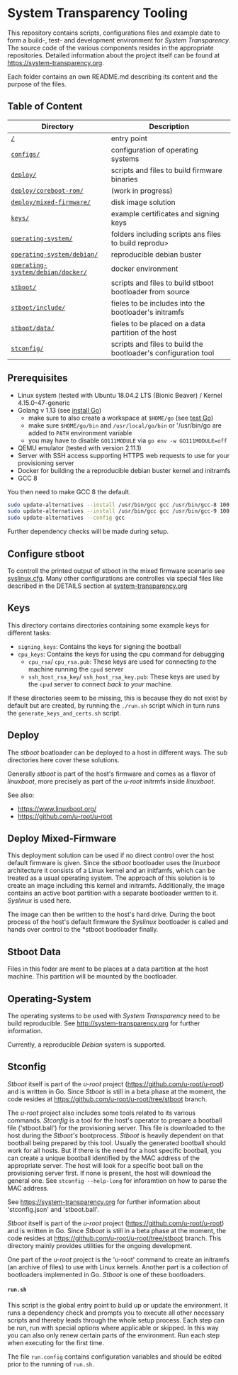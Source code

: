 # System Transparency Tooling

This repository contains scripts, configurations files and example date to form a build-, test- and development environment for _System Transparency_.
The source code of the various components resides in the appropriate repositories. Detailed information about the project itself can be found at https://system-transparency.org.

Each folder contains an own README.md describing its content and the purpose of the files.

## Table of Content

| Directory                                                                                           | Description                                                    |
| --------------------------------------------------------------------------------------------------- | -------------------------------------------------------------- |
| [`/`](#scripts)                                                                                     | entry point                                                    |
| [`configs/`](configs/#configs)                                                                      | configuration of operating systems                             |
| [`deploy/`](deploy/#deploy)                                                                         | scripts and files to build firmware binaries                   |
| [`deploy/coreboot-rom/`](deploy/coreboot-rom/#deploy-coreboot-rom)                                  | (work in progress)                                             |
| [`deploy/mixed-firmware/`](deploy/mixed-firmware/#deploy-mixed-firmware)                            | disk image solution                                            |
| [`keys/`](keys/#keys)                                                                               | example certificates and signing keys                          |
| [`operating-system/`](operating-system/#operating-system)                                           | folders including scripts ans files to build reprodu>          |
| [`operating-system/debian/`](operating-system/debian/#operating-system-debian)                      | reproducible debian buster                                     |
| [`operating-system/debian/docker/`](operating-system/debian/docker/#operating-system-debian-docker) | docker environment                                             |
| [`stboot/`](stboot/#stboot)                                                                         | scripts and files to build stboot bootloader from source       |
| [`stboot/include/`](stboot/include/#stboot-include)                                                 | fieles to be includes into the bootloader's initramfs          |
| [`stboot/data/`](stboot/data/#stboot-data)                                                          | fieles to be placed on a data partition of the host            |
| [`stconfig/`](stconfig/#stconfig)                                                                   | scripts and files to build the bootloader's configuration tool |

## Prerequisites

* Linux system (tested with Ubuntu 18.04.2 LTS (Bionic Beaver) / Kernel 4.15.0-47-generic
* Golang v 1.13 (see [install Go](https://golang.org/doc/install#install))
	* make sure to also create a workspace at `$HOME/go` (see [test Go](https://golang.org/doc/install#testing))
	* make sure `$HOME/go/bin` and `/usr/local/go/bin` or '/usr/bin/go are added to `PATH` environment variable
    * you may have to disable `GO111MODULE` via `go env -w GO111MODULE=off`
* QEMU emulator (tested with version 2.11.1)
* Server with SSH access supporting HTTPS web requests to use for your provisioning server
* Docker for building the a reproducible debian buster kernel and initramfs
* GCC 8


You then need to make GCC 8 the default.

```bash
sudo update-alternatives --install /usr/bin/gcc gcc /usr/bin/gcc-8 100 --slave /usr/bin/g++ g++ /usr/bin/g++-8
sudo update-alternatives --install /usr/bin/gcc gcc /usr/bin/gcc-9 100 --slave /usr/bin/g++ g++ /usr/bin/g++-9
sudo update-alternatives --config gcc
```

Further dependency checks will be made during setup.

## Configure stboot
To controll the printed output of stboot in the mixed firmware scenario see [syslinux.cfg](deploy/mixed-firmware/#syslinux.cfg). Many other configurations are controlles via special files like described in the DETAILS section at [system-transparency.org](https://www.system-transparency.org/)

## Keys

This directory contains directories containing some example keys for different tasks:

- `signing_keys`: Contains the keys for signing the bootball
- `cpu_keys`: Contains the keys for using the cpu command for debugging
  - `cpu_rsa`/ `cpu_rsa.pub`: These keys are used for connecting _to_ the machine running the `cpud` server
  - `ssh_host_rsa_key`/ `ssh_host_rsa_key.pub`: These keys are used by the `cpud` server to connect _back to your_ machine.

If these directories seem to be missing, this is because they do not exist by default but are created, by running the `./run.sh` script which in turn runs the `generate_keys_and_certs.sh` script.

## Deploy

The _stboot_ boatloader can be deployed to a host in different ways. The sub directories here cover these solutions.

Generally _stboot_ is part of the host's firmware and comes as a flavor of _linuxboot_, more precisely as part of the _u-root_ initrmfs inside _linuxboot_.

See also:

- https://www.linuxboot.org/
- https://github.com/u-root/u-root

## Deploy Mixed-Firmware

This deployment solution can be used if no direct control over the host default firmware is given. Since the _stboot_ bootloader uses the _linuxboot_ architecture it consists of a Linux kernel and an initfamfs, which can be treated as a usual operating system. The approach of this solution is to create an image including this kernel and initramfs. Additionally, the image contains an active boot partition with a separate bootloader written to it. _Syslinux_ is used here.

The image can then be written to the host's hard drive. During the boot process of the host's default firmware the _Syslinux_ bootloader is called and hands over control to the \*stboot bootloader finally.


## Stboot Data

Files in this foder are ment to be places at a data partition at the host machine. This partition will be mounted by the bootloader.


## Operating-System

The operating systems to be used with _System Transparency_ need to be build reproducible. See http://system-transparency.org for further information.

Currently, a reproducible _Debian_ system is supported.


## Stconfig

_Stboot_ itself is part of the _u-root_ project (https://github.com/u-root/u-root) and is written in Go. Since _Stboot_ is still in a beta phase at the moment, the code resides at https://github.com/u-root/u-root/tree/stboot branch.

The _u-root_ project also includes some tools related to its various commands. _Stconfig_ is a tool for the host's operator to prepare a bootball file ('stboot.ball') for the provisioning server. This file is downloaded to the host during the _Stboot's_ bootprocess. _Stboot_ is heavily dependent on that bootball being prepared by this tool.
Usually the generated bootball should work for all hosts. But if there is the need for a host specific bootball, you can create a unique bootball identified by the MAC address of the appropriate server. The host will look for a specific boot ball on the provisioning server first. If none is present, the host will download the general one. See `stconfig --help-long` for inforamtion on how to parse the MAC address.

See https://system-transparency.org for further information about 'stconfig.json' and 'stboot.ball'.



_Stboot_ itself is part of the _u-root_ project (https://github.com/u-root/u-root) and is written in Go. Since _Stboot_ is still in a beta phase at the moment, the code resides at https://github.com/u-root/u-root/tree/stboot branch. This directory mainly provides utilities for the ongoing development.

One part of the _u-root_ project is the 'u-root' command to create an initramfs (an archive of files) to use with Linux kernels. Another part is a collection of bootloaders implemented in Go. _Stboot_ is one of these bootloaders.

#### `run.sh`

This script is the global entry point to build up or update the environment.
It runs a dependency check and prompts you to execute all other necessary scripts and thereby leads through the whole setup process. Each step can be run, run with special options where applicable or skipped. In this way you can also only renew certain parts of the environment.
Run each step when executing for the first time.

The file `run.config` contains configuration variables and should be edited prior to the running of `run.sh`.

